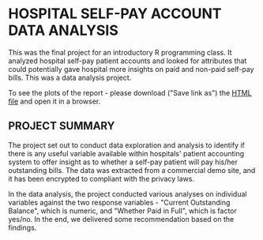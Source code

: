 # HOSPITAL SELF-PAY ACCOUNT DATA ANALYSIS
This was the final project for an introductory R programming class.  It analyzed hospital self-pay patient accounts and looked for attributes that could potentially gave hospital more insights on paid and non-paid self-pay bills.  This was a data analysis project.

To see the plots of the report - please download ("Save link as") the [HTML file](https://raw.githubusercontent.com/michaelucsb/R_SelfPay-Data-Analysis_STAT497/master/LinMichael%20-%20Final%20Report.html) and open it in a browser.

## PROJECT SUMMARY
The project set out to conduct data exploration and analysis to identify if there is any useful variable available within hospitals' patient accounting system to offer insight as to whether a self-pay patient will pay his/her outstanding bills.  The data was extracted from a commercial demo site, and it has been encrypted to compliant with the privacy laws.

In the data analysis, the project conducted various analyses on individual variables against the two response variables - "Current Outstanding Balance", which is numeric, and "Whether Paid in Full", which is factor yes/no.  In the end, we delivered some recommendation based on the findings.
